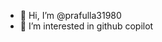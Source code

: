 - 👋 Hi, I’m @prafulla31980
- 👀 I’m interested in github copilot

<!---
prafulla31980/prafulla31980 is a ✨ special ✨ repository because its `README.md` (this file) appears on your GitHub profile.
You can click the Preview link to take a look at your changes.
--->
